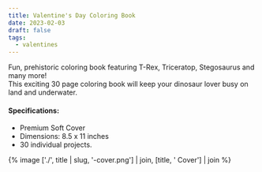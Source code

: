 ```yaml
---
title: Valentine's Day Coloring Book
date: 2023-02-03
draft: false
tags:
  - valentines
---
```

Fun, prehistoric coloring book featuring T-Rex, Triceratop, Stegosaurus and many more!<br>
This exciting 30 page coloring book will keep your dinosaur lover busy on land and underwater.<h4>Specifications:</h4>
<ul>
	<li>Premium Soft Cover</li>
	<li>Dimensions: 8.5 x 11 inches</li>
	<li>30 individual projects.</li>
</ul>
{% image ['./', title | slug, '-cover.png'] | join, [title, ' Cover'] | join %}
